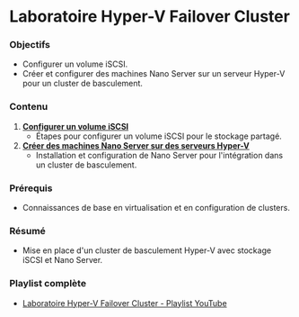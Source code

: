 # Laboratoire Hyper-V Failover Cluster

### Objectifs
- Configurer un volume iSCSI.
- Créer et configurer des machines Nano Server sur un serveur Hyper-V pour un cluster de basculement.

### Contenu
1. **[Configurer un volume iSCSI](https://www.youtube.com/watch?v=jS5HcH_FI4Q&list=PLxWRiLFX5B5eINBi7XRsG9xaQBxAjsxdF&index=1&ab_channel=KhalidBouriche)**
   - Étapes pour configurer un volume iSCSI pour le stockage partagé.
2. **[Créer des machines Nano Server sur des serveurs Hyper-V](https://www.youtube.com/watch?v=Hxj7V4yTRSM&list=PLxWRiLFX5B5eINBi7XRsG9xaQBxAjsxdF&index=2&ab_channel=KhalidBouriche)**
   - Installation et configuration de Nano Server pour l'intégration dans un cluster de basculement.

### Prérequis
- Connaissances de base en virtualisation et en configuration de clusters.

### Résumé
- Mise en place d'un cluster de basculement Hyper-V avec stockage iSCSI et Nano Server.

### Playlist complète
- [Laboratoire Hyper-V Failover Cluster - Playlist YouTube](https://www.youtube.com/playlist?list=PLxWRiLFX5B5eINBi7XRsG9xaQBxAjsxdF)

